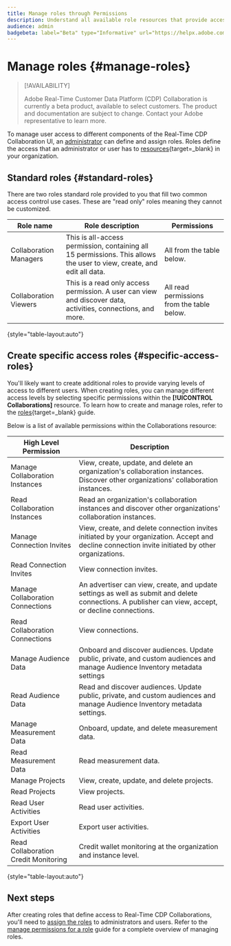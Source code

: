 ```yaml
---
title: Manage roles through Permissions
description: Understand all available role resources that provide access to different components within the Real-Time CDP Collaboration UI.
audience: admin
badgebeta: label="Beta" type="Informative" url="https://helpx.adobe.com/legal/product-descriptions/real-time-customer-data-platform-b2b-edition-prime-and-ultimate-packages.html newtab=true"
---
```

# Manage roles {#manage-roles}

>[!AVAILABILITY]
>
>Adobe Real-Time Customer Data Platform (CDP) Collaboration is currently a beta product, available to select customers. The product and documentation are subject to change. Contact your Adobe representative to learn more.

To manage user access to different components of the Real-Time CDP Collaboration UI, an [administrator](./mange-user-access.md#system-admin-gain-access) can define and assign roles. Roles define the access that an administrator or user has to [resources](https://experienceleague.adobe.com/en/docs/experience-platform/access-control/home#permissions){target=_blank} in your organization. 

## Standard roles {#standard-roles}

There are two roles standard role provided to you that fill two common access control use cases. These are "read only" roles meaning they cannot be customized.

| Role name | Role description | Permissions |
| --- | --- | --- | 
| Collaboration Managers | This is all-access permission, containing all 15 permissions. This allows the user to view, create, and edit all data. | All from the table below. |
| Collaboration Viewers | This is a read only access permission. A user can view and discover data, activities, connections, and more. | All read permissions from the table below. |

{style="table-layout:auto"}


## Create specific access roles {#specific-access-roles}

You'll likely want to create additional roles to provide varying levels of access to different users. When creating roles, you can manage different access levels by selecting specific permissions within the **[!UICONTROL Collaborations]** resource. To learn how to create and manage roles, refer to the [roles](https://experienceleague.adobe.com/en/docs/experience-platform/access-control/abac/permissions-ui/roles#create-new-role){target=_blank} guide.

Below is a list of available permissions within the Collaborations resource:

| High Level Permission | Description |
| --- | --- |
| Manage Collaboration Instances | View, create, update, and delete an organization's collaboration instances. Discover other organizations' collaboration instances. |
| Read Collaboration Instances | Read an organization's collaboration instances and discover other organizations' collaboration instances. |
| Manage Connection Invites | View, create, and delete connection invites initiated by your organization. Accept and decline connection invite initiated by other organizations. |
| Read Connection Invites | View connection invites. |
| Manage Collaboration Connections | An advertiser can view, create, and update settings as well as submit and delete connections. A publisher can view, accept, or decline connections. |
| Read Collaboration Connections | View connections. |
| Manage Audience Data | Onboard and discover audiences. Update public, private, and custom audiences and manage Audience Inventory metadata settings |
| Read Audience Data | Read and discover audiences. Update public, private, and custom audiences and manage Audience Inventory metadata settings. |
| Manage Measurement Data | Onboard, update, and delete measurement data. |
| Read Measurement Data | Read measurement data. |
| Manage Projects | View, create, update, and delete projects. |
| Read Projects | View projects. |
| Read User Activities | Read user activities. |
| Export User Activities | Export user activities. |
| Read Collaboration Credit Monitoring | Credit wallet monitoring at the organization and instance level. |

{style="table-layout:auto"}


## Next steps

After creating roles that define access to Real-Time CDP Collaborations, you'll need to [assign the roles](./mange-user-access.md#assign-a-role) to administrators and users. Refer to the [manage permissions for a role](https://experienceleague.adobe.com/en/docs/experience-platform/access-control/abac/permissions-ui/permissions) guide for a complete overview of managing roles. 
